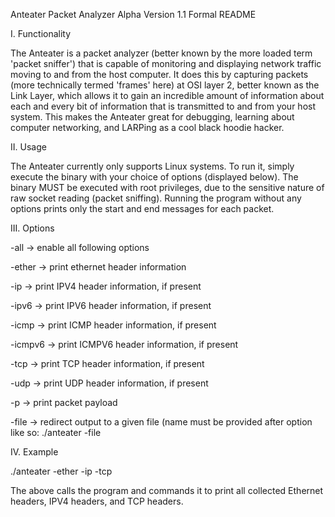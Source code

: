 Anteater Packet Analyzer Alpha Version 1.1 Formal README

I. Functionality

The Anteater is a packet analyzer (better known by the more loaded term 'packet sniffer') that is capable of monitoring and displaying network traffic moving to and from the host computer. It does this by capturing packets (more technically termed 'frames' here) at OSI layer 2, better known as the Link Layer, which allows it to gain an incredible amount of information about each and every bit of information that is transmitted to and from your host system. This makes the Anteater great for debugging, learning about computer networking, and LARPing as a cool black hoodie hacker. 

II. Usage

The Anteater currently only supports Linux systems. 
To run it, simply execute the binary with your choice of options (displayed below).
The binary MUST be executed with root privileges, due to the sensitive nature of raw socket reading (packet sniffing).
Running the program without any options prints only the start and end messages for each packet.

III. Options

-all -> enable all following options

-ether -> print ethernet header information

-ip -> print IPV4 header information, if present

-ipv6 -> print IPV6 header information, if present

-icmp -> print ICMP header information, if present

-icmpv6 -> print ICMPV6 header information, if present

-tcp -> print TCP header information, if present

-udp -> print UDP header information, if present

-p -> print packet payload

-file -> redirect output to a given file (name must be provided after option like so: ./anteater -file <filename>

IV. Example

./anteater -ether -ip -tcp

The above calls the program and commands it to print all collected Ethernet headers, IPV4 headers, and TCP headers.
